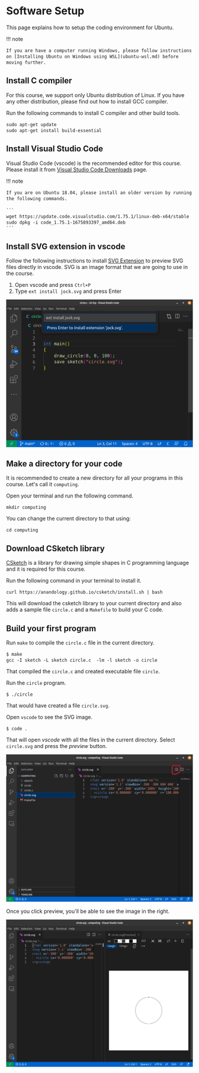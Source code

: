 # Software Setup

This page explains how to setup the coding environment for Ubuntu.

!!! note

    If you are have a computer running Windows, please follow instructions on [Installing Ubuntu on Windows using WSL](ubuntu-wsl.md) before moving further.

## Install C compiler

For this course, we support only Ubuntu distribution of Linux. If you have any other distribution, please find out how to install GCC compiler.

Run the following commands to install C compiler and other build tools.

```
sudo apt-get update
sudo apt-get install build-essential
```

## Install Visual Studio Code

Visual Studio Code (vscode) is the recommended editor for this course. Please install it from [Visual Studio Code Downloads][2] page.

[2]: https://code.visualstudio.com/download


!!! note

    If you are on Ubuntu 18.04, please install an older version by running the following commands.

    ```
    wget https://update.code.visualstudio.com/1.75.1/linux-deb-x64/stable
    sudo dpkg -i code_1.75.1-1675893397_amd64.deb
    ```


## Install SVG extension in vscode

Follow the following instructions to install [SVG Extension][svg-ex] to preview SVG files directly in vscode. SVG is an image format that we are going to use in the course.

1. Open vscode and press `Ctrl+P`
2. Type `ext install jock.svg` and press Enter

![](images/vscode-ext-install.png)

[svg-ex]: https://marketplace.visualstudio.com/items?itemName=jock.svg

## Make a directory for your code

It is recommended to create a new directory for all your programs in this course. Let's call it `computing`.

Open your terminal and run the following command.

```
mkdir computing
```

You can change the current directory to that using:

```
cd computing
```

## Download CSketch library

[CSketch][] is a library for drawing simple shapes in C programming language and it is required for this course.

Run the following command in your terminal to install it.

```
curl https://anandology.github.io/csketch/install.sh | bash
```

[CSketch]: https://anandology.github.io/csketch/

This will download the csketch library to your current directory and also adds a sample file `circle.c` and a `Makefile` to build your C code.

## Build your first program

Run `make` to compile the `circle.c` file in the current directory.

```
$ make
gcc -I sketch -L sketch circle.c  -lm -l sketch -o circle
```

That compiled the `circle.c` and created executable file `circle`.

Run the `circle` program.

```
$ ./circle
```

That would have created a file `circle.svg`.

Open `vscode` to see the SVG image.

```
$ code .
```

That will open _vscode_ with all the files in the current directory. Select `circle.svg` and press the _preview_ button.

![](images/vscode-open-svg.png)

Once you click preview, you'll be able to see the image in the right.

![](images/vscode-svg-preview.png)

